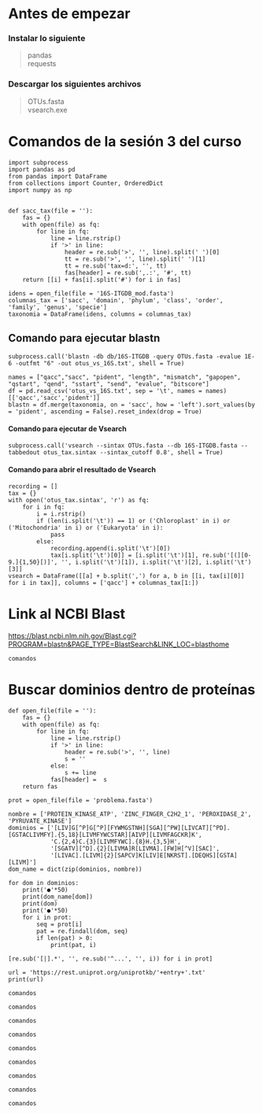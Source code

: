 # Antes de empezar

### Instalar lo siguiente
> pandas  
> requests

### Descargar los siguientes archivos

> OTUs.fasta  
> vsearch.exe

# Comandos de la sesión 3 del curso

```
import subprocess
import pandas as pd
from pandas import DataFrame
from collections import Counter, OrderedDict
import numpy as np


def sacc_tax(file = ''):
    fas = {}
    with open(file) as fq:
        for line in fq:
            line = line.rstrip()
            if '>' in line:
                header = re.sub('>', '', line).split(' ')[0]
                tt = re.sub('>', '', line).split(' ')[1]
                tt = re.sub('tax=d:', '', tt)
                fas[header] = re.sub(',.:', '#', tt)
    return [[i] + fas[i].split('#') for i in fas]
```

```
idens = open_file(file = '16S-ITGDB_mod.fasta')
columnas_tax = ['sacc', 'domain', 'phylum', 'class', 'order', 'family', 'genus', 'specie']
taxonomia = DataFrame(idens, columns = columnas_tax)
```
## Comando para ejecutar blastn
```
subprocess.call('blastn -db db/16S-ITGDB -query OTUs.fasta -evalue 1E-6 -outfmt "6" -out otus_vs_16S.txt', shell = True)
```



```
names = ["qacc","sacc", "pident", "length", "mismatch", "gapopen", "qstart", "qend", "sstart", "send", "evalue", "bitscore"]
df = pd.read_csv('otus_vs_16S.txt', sep = '\t', names = names)[['qacc','sacc','pident']]
blastn = df.merge(taxonomia, on = 'sacc', how = 'left').sort_values(by = 'pident', ascending = False).reset_index(drop = True)
```

#### Comando para ejecutar de Vsearch
```
subprocess.call('vsearch --sintax OTUs.fasta --db 16S-ITGDB.fasta --tabbedout otus_tax.sintax --sintax_cutoff 0.8', shell = True)
```

#### Comando para abrir el resultado de Vsearch
```
recording = []
tax = {}
with open('otus_tax.sintax', 'r') as fq:
    for i in fq:
        i = i.rstrip()
        if (len(i.split('\t')) == 1) or ('Chloroplast' in i) or ('Mitochondria' in i) or ('Eukaryota' in i):
            pass
        else:
            recording.append(i.split('\t')[0])
            tax[i.split('\t')[0]] = [i.split('\t')[1], re.sub('[(][0-9.]{1,50}[)]', '', i.split('\t')[1]), i.split('\t')[2], i.split('\t')[3]]
vsearch = DataFrame([[a] + b.split(',') for a, b in [[i, tax[i][0]] for i in tax]], columns = ['qacc'] + columnas_tax[1:])
```

# Link al NCBI Blast

https://blast.ncbi.nlm.nih.gov/Blast.cgi?PROGRAM=blastn&PAGE_TYPE=BlastSearch&LINK_LOC=blasthome

```
comandos
```
# Buscar dominios dentro de proteínas

```
def open_file(file = ''):
    fas = {}
    with open(file) as fq:
        for line in fq:
            line = line.rstrip()
            if '>' in line:
                header = re.sub('>', '', line)
                s = ''
            else:
                s += line
            fas[header] =  s
    return fas
```

```
prot = open_file(file = 'problema.fasta')
```

```
nombre = ['PROTEIN_KINASE_ATP', 'ZINC_FINGER_C2H2_1', 'PEROXIDASE_2', 'PYRUVATE_KINASE']
dominios = ['[LIV]G[^P]G[^P][FYWMGSTNH][SGA][^PW][LIVCAT][^PD].[GSTACLIVMFY].{5,18}[LIVMFYWCSTAR][AIVP][LIVMFAGCKR]K',
            'C.{2,4}C.{3}[LIVMFYWC].{8}H.{3,5}H',
            '[SGATV][^D].{2}[LIVMA]R[LIVMA].[FW]H[^V][SAC]',
            '[LIVAC].[LIVM]{2}[SAPCV]K[LIV]E[NKRST].[DEQHS][GSTA][LIVM]']
dom_name = dict(zip(dominios, nombre))
```

```
for dom in dominios:
    print('●'*50)
    print(dom_name[dom])
    print(dom)
    print('●'*50)
    for i in prot:
        seq = prot[i]
        pat = re.findall(dom, seq)
        if len(pat) > 0:
            print(pat, i)
```

```
[re.sub('[|].*', '', re.sub('^...', '', i)) for i in prot]
```

```
url = 'https://rest.uniprot.org/uniprotkb/'+entry+'.txt'
print(url)
```

```
comandos
```

```
comandos
```

```
comandos
```

```
comandos
```

```
comandos
```

```
comandos
```

```
comandos
```

```
comandos
```

```
comandos
```

